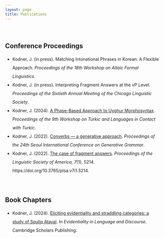 ```yaml
---
layout: page
title: Publications
---
```

<!-- 
cd C:\Users\Jacob\jkodner18.github.io
bundle exec jekyll serve 
 -->

<div style="height: 25px"></div>

<head>
    <style>
        li {
            line-height: 2.0;
        }        
    </style>
</head>


## Conference Proceedings

<ul>
<li>Kodner, J. (in press). Matching Intonational Phrases in Korean: A Flexible Approach. <i>Proceedings of the 18th Workshop on Altaic Formal Linguistics</i>.</li>
<li>Kodner, J. (in press). Interpreting Fragment Answers at the vP Level. <i>Proceedings of the Sixtieth Annual Meeting of the Chicago Linguistic Society</i>.</li>
<li>Kodner, J. (2024). <a href="https://journals.linguisticsociety.org/proceedings/index.php/tu/article/view/5767">A Phase-Based Approach to Uyghur Morphosyntax</a>. <i>Proceedings of the 9th Workshop on Turkic and Languages in Contact with Turkic</i>.</li>
<li>Kodner, J. (2022). <a href="https://drive.google.com/file/d/15b0qgDJrgE9NPaOcPD4mdcqEpRkh1p9w/view?usp=share_link">Converbs — a generative approach</a>. <i>Proceedings of the 24th Seoul International Conference on Generative Grammar</i>.</li>
<li>Kodner, J. (2022). <a href="https://doi.org/10.3765/plsa.v7i1.5214">The case of fragment answers</a>. <i>Proceedings of the Linguistic Society of America, 7</i>(1), 5214. https://doi.org/10.3765/plsa.v7i1.5214.</li>
</ul>

<div style="height: 25px"></div>

## Book Chapters

<ul>
<li>Kodner, J. (2024). <a href="https://www.cambridgescholars.com/product/978-1-0364-0451-2/">Eliciting evidentiality and straddling categories: a study of Squliq Atayal</a>. In <i>Evidentiality in Language and Discourse</i>. Cambridge Scholars Publishing.</li>
</ul>

<div style="height: 20px"></div>


